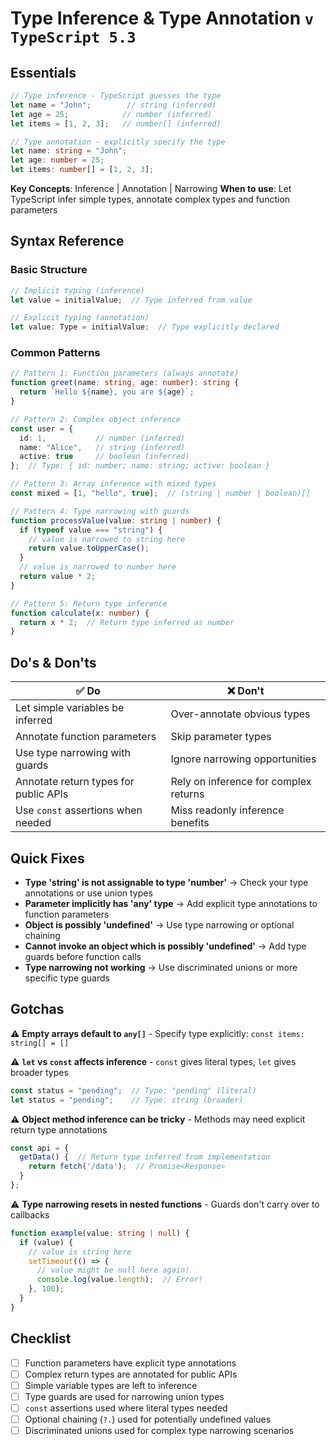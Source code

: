 # Type Inference & Type Annotation `v TypeScript 5.3`

## Essentials

```typescript
// Type inference - TypeScript guesses the type
let name = "John";        // string (inferred)
let age = 25;            // number (inferred)
let items = [1, 2, 3];   // number[] (inferred)

// Type annotation - explicitly specify the type
let name: string = "John";
let age: number = 25;
let items: number[] = [1, 2, 3];
```

**Key Concepts**: Inference | Annotation | Narrowing
**When to use**: Let TypeScript infer simple types, annotate complex types and function parameters

## Syntax Reference

### Basic Structure

```typescript
// Implicit typing (inference)
let value = initialValue;  // Type inferred from value

// Explicit typing (annotation)
let value: Type = initialValue;  // Type explicitly declared
```

### Common Patterns

```typescript
// Pattern 1: Function parameters (always annotate)
function greet(name: string, age: number): string {
  return `Hello ${name}, you are ${age}`;
}

// Pattern 2: Complex object inference
const user = {
  id: 1,           // number (inferred)
  name: "Alice",   // string (inferred)
  active: true     // boolean (inferred)
};  // Type: { id: number; name: string; active: boolean }

// Pattern 3: Array inference with mixed types
const mixed = [1, "hello", true];  // (string | number | boolean)[]

// Pattern 4: Type narrowing with guards
function processValue(value: string | number) {
  if (typeof value === "string") {
    // value is narrowed to string here
    return value.toUpperCase();
  }
  // value is narrowed to number here
  return value * 2;
}

// Pattern 5: Return type inference
function calculate(x: number) {
  return x * 2;  // Return type inferred as number
}
```

## Do's & Don'ts

| ✅ Do | ❌ Don't |
|-------|----------|
| Let simple variables be inferred | Over-annotate obvious types |
| Annotate function parameters | Skip parameter types |
| Use type narrowing with guards | Ignore narrowing opportunities |
| Annotate return types for public APIs | Rely on inference for complex returns |
| Use `const` assertions when needed | Miss readonly inference benefits |

## Quick Fixes

- **Type 'string' is not assignable to type 'number'** → Check your type annotations or use union types
- **Parameter implicitly has 'any' type** → Add explicit type annotations to function parameters
- **Object is possibly 'undefined'** → Use type narrowing or optional chaining
- **Cannot invoke an object which is possibly 'undefined'** → Add type guards before function calls
- **Type narrowing not working** → Use discriminated unions or more specific type guards

## Gotchas

⚠️ **Empty arrays default to `any[]`** - Specify type explicitly: `const items: string[] = []`

⚠️ **`let` vs `const` affects inference** - `const` gives literal types, `let` gives broader types
```typescript
const status = "pending";  // Type: "pending" (literal)
let status = "pending";    // Type: string (broader)
```

⚠️ **Object method inference can be tricky** - Methods may need explicit return type annotations
```typescript
const api = {
  getData() {  // Return type inferred from implementation
    return fetch('/data');  // Promise<Response>
  }
};
```

⚠️ **Type narrowing resets in nested functions** - Guards don't carry over to callbacks
```typescript
function example(value: string | null) {
  if (value) {
    // value is string here
    setTimeout(() => {
      // value might be null here again!
      console.log(value.length);  // Error!
    }, 100);
  }
}
```

## Checklist

- [ ] Function parameters have explicit type annotations
- [ ] Complex return types are annotated for public APIs
- [ ] Simple variable types are left to inference
- [ ] Type guards are used for narrowing union types
- [ ] `const` assertions used where literal types needed
- [ ] Optional chaining (`?.`) used for potentially undefined values
- [ ] Discriminated unions used for complex type narrowing scenarios